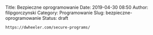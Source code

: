 Title: Bezpieczne oprogramowanie
Date: 2019-04-30 08:50
Author: filipgorczynski
Category: Programowanie
Slug: bezpieczne-oprogramowanie
Status: draft

`https://dwheeler.com/secure-programs/`
